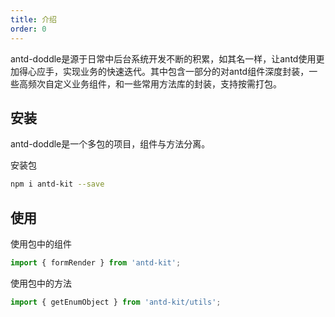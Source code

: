 ```yaml
---
title: 介绍
order: 0
---
```


antd-doddle是源于日常中后台系统开发不断的积累，如其名一样，让antd使用更加得心应手，实现业务的快速迭代。其中包含一部分的对antd组件深度封装，一些高频次自定义业务组件，和一些常用方法库的封装，支持按需打包。

## 安装

antd-doddle是一个多包的项目，组件与方法分离。

安装包
```sh
npm i antd-kit --save
```

## 使用  

使用包中的组件  
```javascript
import { formRender } from 'antd-kit';
```

使用包中的方法 
```javascript
import { getEnumObject } from 'antd-kit/utils';
```
